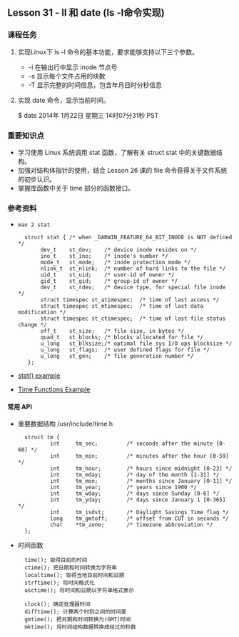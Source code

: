 
## Lesson 31 - ll 和 date (ls -l命令实现)

### 课程任务
1. 实现Linux下 ls -l 命令的基本功能，要求能够支持以下三个参数。

	* -i 在输出行中显示 inode 节点号
	* -s 显示每个文件占用的块数
	* -T 显示完整的时间信息，包含年月日时分秒信息

2. 实现 date 命令，显示当前时间。

	$ date
	2014年 1月22日 星期三 14时07分31秒 PST


### 重要知识点
* 学习使用 Linux 系统调用 stat 函数，了解有关 struct stat 中的关键数据结构。
* 加强对结构体指针的使用，结合 Lesson 26 课的 file 命令获得关于文件系统的初步认识。
* 掌握库函数中关于 time 部分的函数接口。

### 参考资料

* `man 2 stat`

		struct stat { /* when _DARWIN_FEATURE_64_BIT_INODE is NOT defined */
		     dev_t    st_dev;    /* device inode resides on */
		     ino_t    st_ino;    /* inode's number */
		     mode_t   st_mode;   /* inode protection mode */
		     nlink_t  st_nlink;  /* number of hard links to the file */
		     uid_t    st_uid;    /* user-id of owner */
		     gid_t    st_gid;    /* group-id of owner */
		     dev_t    st_rdev;   /* device type, for special file inode */
		     struct timespec st_atimespec;  /* time of last access */
		     struct timespec st_mtimespec;  /* time of last data modification */
		     struct timespec st_ctimespec;  /* time of last file status change */
		     off_t    st_size;   /* file size, in bytes */
		     quad_t   st_blocks; /* blocks allocated for file */
		     u_long   st_blksize;/* optimal file sys I/O ops blocksize */
		     u_long   st_flags;  /* user defined flags for file */
		     u_long   st_gen;    /* file generation number */
		 };

* [stat() example](http://www.minek.com/files/unix_examples/statfile.html)
* [Time Functions Example](http://www.gnu.org/software/libc/manual/html_node/Time-Functions-Example.html)

#### 常用 API

* 重要数据结构 /usr/include/time.h

		struct tm {
		        int     tm_sec;         /* seconds after the minute [0-60] */
		        int     tm_min;         /* minutes after the hour [0-59] */
		        int     tm_hour;        /* hours since midnight [0-23] */
		        int     tm_mday;        /* day of the month [1-31] */
		        int     tm_mon;         /* months since January [0-11] */
		        int     tm_year;        /* years since 1900 */
		        int     tm_wday;        /* days since Sunday [0-6] */
		        int     tm_yday;        /* days since January 1 [0-365] */
		        int     tm_isdst;       /* Daylight Savings Time flag */
		        long    tm_gmtoff;      /* offset from CUT in seconds */
		        char    *tm_zone;       /* timezone abbreviation */
		};

* 时间函数

		time(); 取得目前的时间
		ctime(); 把日期和时间转换为字符串
		localtime(); 取得当地目前时间和日期
		strftime(); 将时间格式化
		asctime(); 将时间和日期以字符串格式表示

		clock(); 确定处理器时间
		difftime(); 计算两个时刻之间的时间差
		gmtime(); 把日期和时间转换为(GMT)时间
		mktime(); 将时间结构数据转换成经过的秒数





